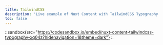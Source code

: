 ```yaml
---
title: TailwindCSS
description: 'Live example of Nuxt Content with TailwindCSS Typography plugin on CodeSandbox.'
toc: false
---
```


::sandbox{src="https://codesandbox.io/embed/nuxt-content-tailwindcss-typography-xq04z?hidenavigation=1&theme=dark"}
::
